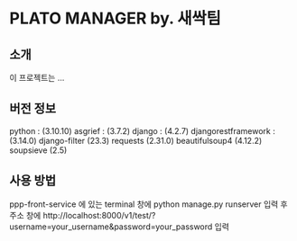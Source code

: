 # PLATO MANAGER by. 새싹팀

## 소개
이 프로젝트는 ...

## 버전 정보
python : (3.10.10)
asgrief : (3.7.2)
django : (4.2.7)
djangorestframework : (3.14.0)
django-filter (23.3)
requests (2.31.0)
beautifulsoup4 (4.12.2)
soupsieve (2.5)




## 사용 방법
ppp-front-service 에 있는 terminal 창에 
python manage.py runserver 입력 후
주소 창에
http://localhost:8000/v1/test/?username=your_username&password=your_password 입력

